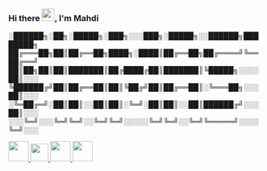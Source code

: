 ### Hi there <img src="https://media.giphy.com/media/hvRJCLFzcasrR4ia7z/giphy.gif" width="25px">, I'm Mahdi


░██████╗░██╗░█████╗░███╗░░░███╗░█████╗░░██████╗████████╗
██╔═══██╗██║██╔══██╗████╗░████║██╔══██╗██╔════╝╚══██╔══╝
██║██╗██║██║███████║██╔████╔██║███████║╚█████╗░░░░██║░░░
╚██████╔╝██║██╔══██║██║╚██╔╝██║██╔══██║░╚═══██╗░░░██║░░░
░╚═██╔═╝░██║██║░░██║██║░╚═╝░██║██║░░██║██████╔╝░░░██║░░░
░░░╚═╝░░░╚═╝╚═╝░░╚═╝╚═╝░░░░░╚═╝╚═╝░░╚═╝╚═════╝░░░░╚═╝░░░



 <a href="https://www.linkedin.com/in/qiamast//" target="_blank">
  <img src="https://cdn-icons-png.flaticon.com/512/174/174857.png" width="40" height="40" />
 </a>
 <a href="https://www.youtube.com/channel/UCVavRa9fzKdp2td8IojBOFg" target="_blank">
  <img src="https://upload.wikimedia.org/wikipedia/commons/thumb/0/09/YouTube_full-color_icon_%282017%29.svg/2560px-YouTube_full-color_icon_%282017%29.svg.png" width="auto" height="35" />
 </a>
 <a href="https://twitter.com/qiamast" target="_blank">
  <img src="https://cdn-icons-png.flaticon.com/512/733/733579.png" width="40" height="40" />
 </a>
  <a href="https://www.instagram.com/qiamast/" target="_blank">
  <img src="https://icoff.ee/fa/wp-content/uploads/2019/06/instagram-logo.png" width="40" height="40" />
 </a>

 

